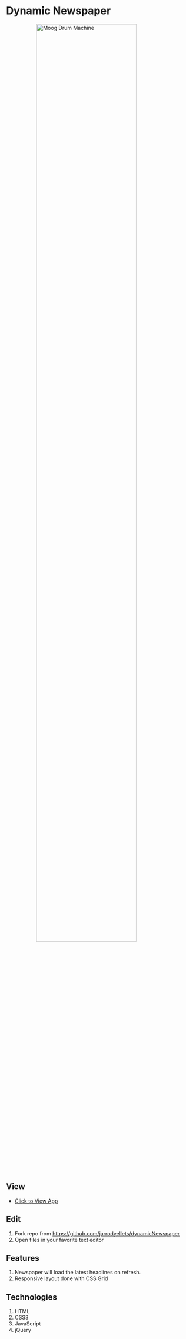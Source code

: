 # Dynamic Newspaper

<figure><img src="http://www.jarrodyellets.com/images/newspaper.png" alt="Moog Drum Machine" style="width: 80%; display: block; margin-left: auto; margin-right: auto;"/></figure>

## View
- [Click to View App](https://www.jarrodyellets.com/projects/newspaper/index.html)

## Edit
1. Fork repo from <https://github.com/jarrodyellets/dynamicNewspaper>
2. Open files in your favorite text editor

## Features
1. Newspaper will load the latest headlines on refresh.
2. Responsive layout done with CSS Grid

## Technologies
1. HTML
2. CSS3
3. JavaScript
4. jQuery
